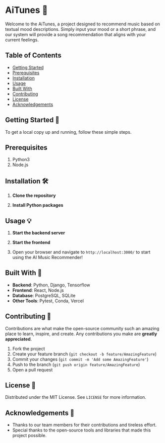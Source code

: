 # AiTunes 🎵

Welcome to the AiTunes, a project designed to recommend music based on textual mood descriptions. Simply input your mood or a short phrase, and our system will provide a song recommendation that aligns with your current feelings.

## Table of Contents
- [Getting Started](#getting-started)
- [Prerequisites](#prerequisites)
- [Installation](#installation)
- [Usage](#usage)
- [Built With](#built-with)
- [Contributing](#contributing)
- [License](#license)
- [Acknowledgements](#acknowledgements)

## Getting Started 🚀

To get a local copy up and running, follow these simple steps.

## Prerequisites

1. Python3
2. Node.js

## Installation 🛠️

1. **Clone the repository**

2. **Install Python packages**

## Usage 💡

1. **Start the backend server**

2. **Start the frontend**

3. Open your browser and navigate to `http://localhost:3000/` to start using the AI Music Recommender!

## Built With 🧰

- **Backend**: Python, Django, Tensorflow
- **Frontend**: React, Node.js
- **Database**: PostgreSQL, SQLite
- **Other Tools**: Pytest, Conda, Vercel

## Contributing 🤝

Contributions are what make the open-source community such an amazing place to learn, inspire, and create. Any contributions you make are **greatly appreciated**. 
1. Fork the project
2. Create your feature branch (`git checkout -b feature/AmazingFeature`)
3. Commit your changes (`git commit -m 'Add some AmazingFeature'`)
4. Push to the branch (`git push origin feature/AmazingFeature`)
5. Open a pull request

## License 📄

Distributed under the MIT License. See `LICENSE` for more information.

## Acknowledgements 🙌

- Thanks to our team members for their contributions and tireless effort.
- Special thanks to the open-source tools and libraries that made this project possible.
